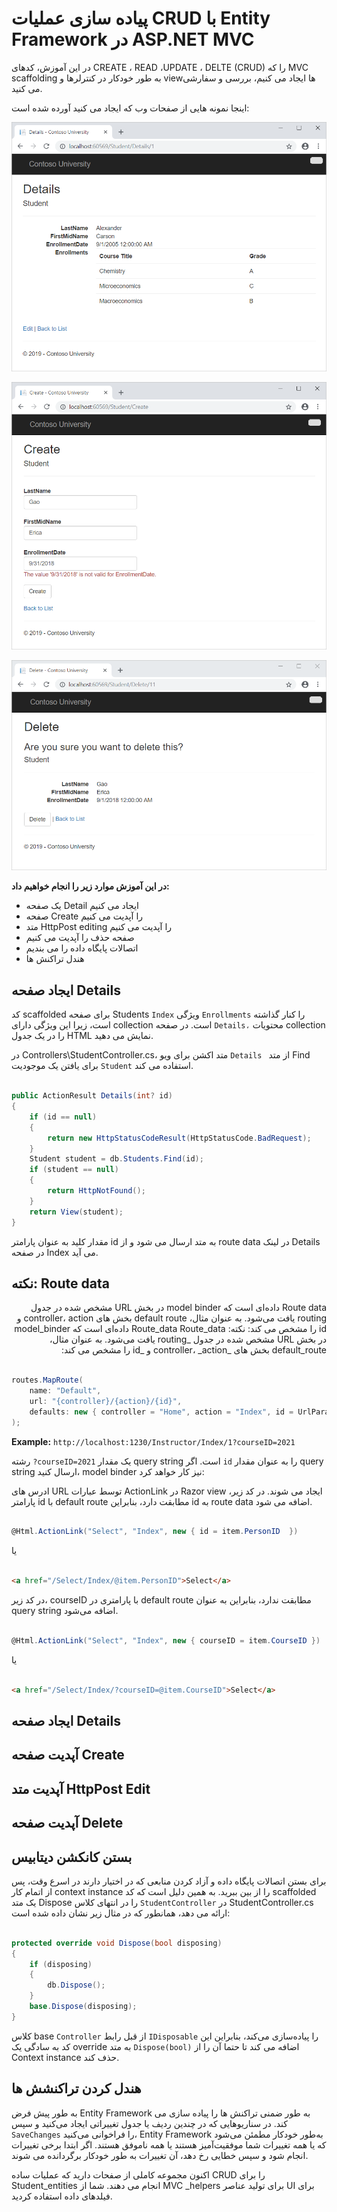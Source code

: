 # پیاده سازی عملیات CRUD با Entity Framework در ASP.NET MVC  


در این آموزش، کدهای CREATE ، READ ،UPDATE ، DELTE (CRUD) را که MVC scaffolding به طور خودکار در کنترلرها و viewها ایجاد می کنیم، بررسی و سفارشی می کنید.


 اینجا نمونه هایی از صفحات وب که ایجاد می کنید آورده شده است:


![Details page image](image1.png)

![Create page image](image2.png)

![Delete page image](image3.png)


**در این آموزش موارد زیر را انجام خواهیم داد:**

 - یک صفحه Detail ایجاد می کنیم
 - صفحه Create را آپدیت می کنیم
 - متد HttpPost editing را آپدیت می کنیم
 - صفحه حذف را آپدیت می کنیم
 - اتصالات پایگاه داده را می بندیم
 - هندل تراکنش ها


## ایجاد صفحه Details 
کد scaffolded برای صفحه Students `Index` ویژگی `Enrollments` را کنار گذاشته است، زیرا این ویژگی دارای collection است. در صفحه `Details،` محتویات collection را در یک جدول HTML نمایش می دهید.

در Controllers\StudentController.cs، متد اکشن برای ویو  `Details ` از متد Find برای یافتن یک موجودیت `Student` استفاده می کند.

```C#

public ActionResult Details(int? id)
{
    if (id == null)
    {
        return new HttpStatusCodeResult(HttpStatusCode.BadRequest);
    }
    Student student = db.Students.Find(id);
    if (student == null)
    {
        return HttpNotFound();
    }
    return View(student);
}
```

مقدار کلید به عنوان پارامتر id به متد ارسال می شود و از route data در لینک Details در صفحه Index می آید.


## نکته: Route data
<p dir="rtl">
Route data داده‌ای است که model binder در بخش URL مشخص شده در جدول  routing یافت می‌شود. به عنوان مثال، default route بخش های controller، action و id را مشخص می کند:
نکته: Route_data
Route_data داده‌ای است که model_binder در بخش URL مشخص شده در جدول _routing یافت می‌شود. به عنوان مثال، default_route بخش های _controller، _action و _id را مشخص می کند:
</p>


```C#

routes.MapRoute(
    name: "Default",
    url: "{controller}/{action}/{id}",
    defaults: new { controller = "Home", action = "Index", id = UrlParameter.Optional }
);
```

**Example:**
`http://localhost:1230/Instructor/Index/1?courseID=2021`

رشته `?courseID=2021` یک مقدار query string است. اگر `id` را به عنوان مقدار query string ارسال کنید، model binder نیز کار خواهد کرد:

ادرس های URL توسط عبارات ActionLink در Razor view ایجاد می شوند. در کد زیر، پارامتر id با default route مطابقت دارد، بنابراین id به route data اضافه می شود.

```C#

@Html.ActionLink("Select", "Index", new { id = item.PersonID  })
```
یا 

```html

<a href="/Select/Index/@item.PersonID">Select</a>
```

در کد زیر، courseID با پارامتری در default route مطابقت ندارد، بنابراین به عنوان query string اضافه می‌شود.

```C#

@Html.ActionLink("Select", "Index", new { courseID = item.CourseID })
```
یا

```html

<a href="/Select/Index/?courseID=@item.CourseID">Select</a>
```

## ایجاد صفحه Details


## آپدیت صفحه Create 


## آپدیت متد HttpPost Edit


## آپدیت صفحه Delete 



## بستن کانکشن دیتابیس

برای بستن اتصالات پایگاه داده و آزاد کردن منابعی که در اختیار دارند در اسرع وقت، پس از اتمام کار context instance را از بین ببرید.
به همین دلیل است که کد scaffolded یک متد Dispose را در انتهای کلاس `StudentController` در StudentController.cs ارائه می دهد، همانطور که در مثال زیر نشان داده شده است:

```C#

protected override void Dispose(bool disposing)
{
    if (disposing)
    {
        db.Dispose();
    }
    base.Dispose(disposing);
}
```

کلاس base `Controller` از قبل رابط `IDisposable` را پیاده‌سازی می‌کند، بنابراین این کد به سادگی یک override به متد `Dispose(bool)` اضافه می کند تا حتما آن را از Context instance حذف کند.


## هندل کردن تراکنشش ها

به طور پیش فرض Entity Framework به طور ضمنی تراکنش ها را پیاده سازی می کند. در سناریوهایی که در چندین ردیف یا جدول تغییراتی ایجاد می‌کنید و سپس `SaveChanges` را فراخوانی می‌کنید، Entity Framework به‌طور خودکار مطمئن می‌شود که یا همه تغییرات شما موفقیت‌آمیز هستند یا همه ناموفق هستند.
اگر ابتدا برخی تغییرات انجام شود و سپس خطایی رخ دهد، آن تغییرات به طور خودکار برگردانده می شوند.



اکنون مجموعه کاملی از صفحات دارید که عملیات ساده CRUD را برای Student_entities انجام می دهند. شما از MVC _helpers برای تولید عناصر UI برای فیلدهای داده استفاده کردید.